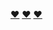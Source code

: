 [❤️](https://www.youtube.com/watch?v=Ay7weD1BCN8)
[❤️](https://www.youtube.com/watch?v=Wg-A4GrFx8o)
[❤️](https://www.youtube.com/watch?v=x9VYKrtziSg)
